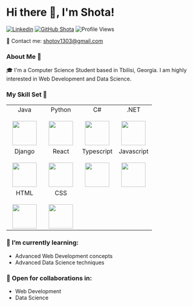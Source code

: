 # Hi there 👋, I'm Shota!

[![Linkedin](https://img.shields.io/badge/-Shota-blue?style=flat-square&logo=Linkedin&logoColor=white&link=https://www.linkedin.com/in/shota/)](https://www.linkedin.com/in/shota/)
[![GitHub Shota](https://img.shields.io/github/followers/shota?label=follow&style=social)](https://github.com/shota)
![Profile Views](https://views.whatilearened.today/views/github/shota/views.svg)

📧 Contact me: [shotov1303@gmail.com](mailto:shotov1303@gmail.com)

### About Me 🚀

🎓 I'm a Computer Science Student based in Tbilisi, Georgia. I am highly interested in Web Development and Data Science.

### My Skill Set 💼

<table>
  <tbody>
    <tr valign="top">
      <td width="25%" align="center">
        <span>Java</span><br><br>
        <img height="64px" src="https://cdn.svgporn.com/logos/java.svg">
      </td>
      <td width="25%" align="center">
        <span>Python</span><br><br>
        <img height="64px" src="https://cdn.svgporn.com/logos/python.svg">
      </td>
      <td width="25%" align="center">
        <span>C#</span><br><br>
        <img height="64px" src="https://cdn.svgporn.com/logos/c-sharp.svg">
      </td>
      <td width="25%" align="center">
        <span>.NET</span><br><br>
        <img height="64px" src="https://cdn.svgporn.com/logos/dotnet.svg">
      </td>
    </tr>
    <tr valign="top">
      <td width="25%" align="center">
        <span>Django</span><br><br>
        <img height="64px" src="https://cdn.svgporn.com/logos/django.svg">
      </td>
      <td width="25%" align="center">
        <span>React</span><br><br>
        <img height="64px" src="https://cdn.svgporn.com/logos/react.svg">
      </td>
      <td width="25%" align="center">
        <span>Typescript</span><br><br>
        <img height="64px" src="https://cdn.svgporn.com/logos/typescript-icon.svg">
      </td>
      <td width="25%" align="center">
        <span>Javascript</span><br><br>
        <img height="64px" src="https://cdn.svgporn.com/logos/javascript.svg">
      </td>
    </tr>
    <tr valign="top">
      <td width="25%" align="center">
        <span>HTML</span><br><br>
        <img height="64px" src="https://cdn.svgporn.com/logos/html-5.svg">
      </td>
      <td width="25%" align="center">
        <span>CSS</span><br><br>
        <img height="64px" src="https://cdn.svgporn.com/logos/css-3.svg">
      </td>
    </tr>
  </tbody>
</table>

### 🌱 I’m currently learning:

- Advanced Web Development concepts
- Advanced Data Science techniques

### 🤝 Open for collaborations in:

- Web Development
- Data Science
